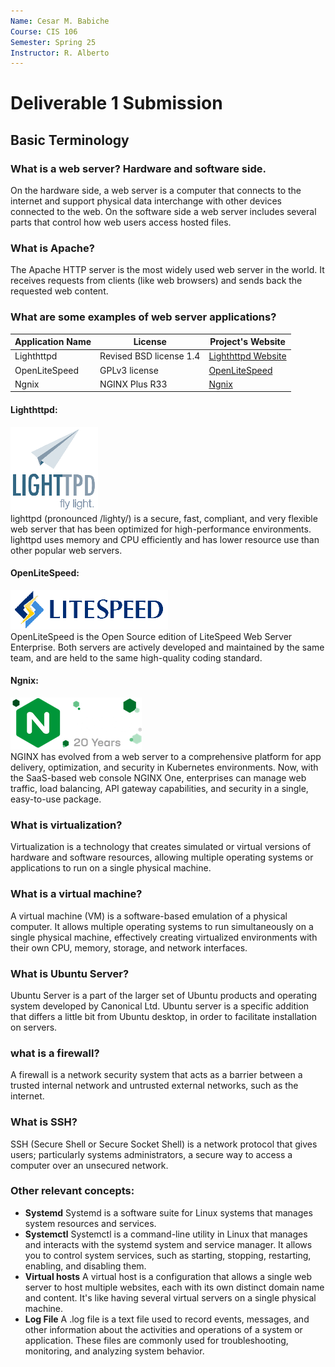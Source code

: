 ```yaml
---
Name: Cesar M. Babiche
Course: CIS 106
Semester: Spring 25
Instructor: R. Alberto
---
```


# Deliverable 1 Submission

## Basic Terminology

### What is a web server? Hardware and software side.

On the hardware side, a web server is a computer that connects to the internet and support physical data interchange with other devices connected to the web. On the software side a web server includes several parts that control how web users access hosted files.


### What is Apache?

The Apache HTTP server is the most widely used web server in the world. It receives requests from clients (like web browsers) and sends back the requested web content.


### What are some examples of web server applications?

|Application Name|License                         |Project's Website                                                       |
|----------------|--------------------------------|------------------------------------------------------------------------|
|Lighthttpd      |Revised BSD license 1.4         |[Lighthttpd Website](https://www.lighttpd.net/)                         |
|OpenLiteSpeed   |GPLv3 license                   |[OpenLiteSpeed](https://www.litespeedtech.com/open-source/openlitespeed)|
|Ngnix           |NGINX Plus R33                  |[Ngnix](https://www.f5.com/go/product/welcome-to-nginx)                 |

#### Lighthttpd:
![example1](example1_1.png) <br>
lighttpd (pronounced /lighty/) is a secure, fast, compliant, and very flexible web server that has been optimized for high-performance environments. lighttpd uses memory and CPU efficiently and has lower resource use than other popular web servers.

#### OpenLiteSpeed:
![example2](example2_2.png)<br>
OpenLiteSpeed is the Open Source edition of LiteSpeed Web Server Enterprise. Both servers are actively developed and maintained by the same team, and are held to the same high-quality coding standard.

#### Ngnix:
![example3](example3_1.png)<br>
NGINX has evolved from a web server to a comprehensive platform for app delivery, optimization, and security in Kubernetes environments. Now, with the SaaS-based web console NGINX One, enterprises can manage web traffic, load balancing, API gateway capabilities, and security in a single, easy-to-use package.

### What is virtualization?
Virtualization is a technology that creates simulated or virtual versions of hardware and software resources, allowing multiple operating systems or applications to run on a single physical machine.

### What is a virtual machine?
A virtual machine (VM) is a software-based emulation of a physical computer. It allows multiple operating systems to run simultaneously on a single physical machine, effectively creating virtualized environments with their own CPU, memory, storage, and network interfaces.

### What is Ubuntu Server?
Ubuntu Server is a part of the larger set of Ubuntu products and operating system developed by Canonical Ltd. Ubuntu server is a specific addition that differs a little bit from Ubuntu desktop, in order to facilitate installation on servers.

### what is a firewall?
A firewall is a network security system that acts as a barrier between a trusted internal network and untrusted external networks, such as the internet.

### What is SSH?
SSH (Secure Shell or Secure Socket Shell) is a network protocol that gives users; particularly systems administrators, a secure way to access a computer over an unsecured network.

### Other relevant concepts:

* **Systemd**
Systemd is a software suite for Linux systems that manages system resources and services.
* **Systemctl**
Systemctl is a command-line utility in Linux that manages and interacts with the systemd system and service manager. It allows you to control system services, such as starting, stopping, restarting, enabling, and disabling them. 
* **Virtual hosts**
A virtual host is a configuration that allows a single web server to host multiple websites, each with its own distinct domain name and content. It's like having several virtual servers on a single physical machine. 
* **Log File**
A .log file is a text file used to record events, messages, and other information about the activities and operations of a system or application. These files are commonly used for troubleshooting, monitoring, and analyzing system behavior.